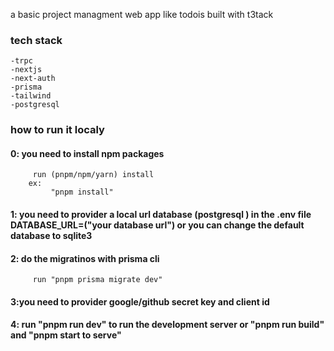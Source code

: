 a basic project managment web app like todois built with t3tack

### tech stack

    -trpc
    -nextjs
    -next-auth
    -prisma
    -tailwind
    -postgresql

### how to run it localy

#### 0: you need to install npm packages

         run (pnpm/npm/yarn) install
        ex:
             "pnpm install"

#### 1: you need to provider a local url database (postgresql ) in the .env file DATABASE_URL=("your database url") or you can change the default database to sqlite3

#### 2: do the migratinos with prisma cli

         run "pnpm prisma migrate dev"

#### 3:you need to provider google/github secret key and client id

#### 4: run "pnpm run dev" to run the development server or "pnpm run build" and "pnpm start to serve"
